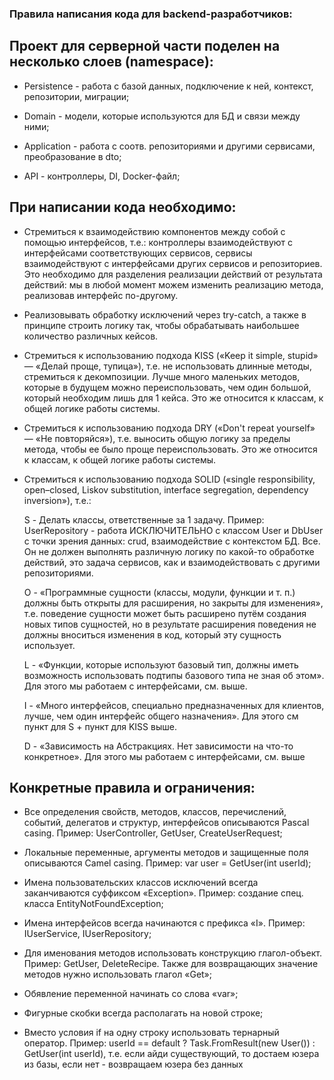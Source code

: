 ### Правила написания кода для backend-разработчиков:

## Проект для серверной части поделен на несколько слоев (namespace): 

 - Persistence - работа с базой данных, подключение к ней, контекст, репозитории, миграции; 

 - Domain - модели, которые используются для БД и связи между ними;

 - Application - работа с соотв. репозиториями и другими сервисами, преобразование в dto;

 - API - контроллеры, DI, Docker-файл;



## При написании кода необходимо: 

 - Стремиться к взаимодействию компонентов между собой с помощью интерфейсов, т.е.: контроллеры взаимодействуют с интерфейсами соответствующих сервисов, сервисы взаимодействуют с интерфейсами других сервисов и репозиториев. Это необходимо для разделения реализации действий от результата действий: мы в любой момент можем изменить реализацию метода, реализовав интерфейс по-другому.

 - Реализовывать обработку исключений через try-catch, а также в принципе строить логику так, чтобы обрабатывать наибольшее количество различных кейсов.

 - Стремиться к использованию подхода KISS («Keep it simple, stupid» — «Делай проще, тупица»), т.е. не использовать длинные методы, стремиться к декомпозиции. Лучше много маленьких методов, которые в будущем можно переиспользовать, чем один большой, который необходим лишь для 1 кейса. Это же относится к классам, к общей логике работы системы.

 - Стремиться к использованию подхода DRY («Don't repeat yourself» — «Не повторяйся»), т.е. выносить общую логику за пределы метода, чтобы ее было проще переиспользовать. Это же относится к классам, к общей логике работы системы.

 - Стремиться к использованию подхода SOLID («single responsibility, open–closed, Liskov substitution, interface segregation, dependency inversion»), т.е.:

   S - Делать классы, ответственные за 1 задачу. Пример: UserRepository - работа ИСКЛЮЧИТЕЛЬНО c классом User и DbUser с точки зрения данных: crud, взаимодействие с контекстом БД. Все. Он не должен выполнять различную логику по какой-то обработке действий, это задача сервисов, как и взаимодействовать с другими репозиториями.
   
   O - «Программные сущности (классы, модули, функции и т. п.) должны быть открыты для расширения, но закрыты для изменения», т.е. поведение сущности может быть расширено путём создания новых типов сущностей, но в результате расширения поведения не должны вноситься изменения в код, который эту сущность использует.
   
   L - «Функции, которые используют базовый тип, должны иметь возможность использовать подтипы базового типа не зная об этом». Для этого мы работаем с интерфейсами, см. выше.
   
   I - «Много интерфейсов, специально предназначенных для клиентов, лучше, чем один интерфейс общего назначения». Для этого см пункт для S + пункт для KISS выше.
   
   D - «Зависимость на Абстракциях. Нет зависимости на что-то конкретное». Для этого мы работаем с интерфейсами, см. выше



## Конкретные правила и ограничения:
 
 - Все определения свойств, методов, классов, перечислений, событий, делегатов и структур, интерфейсов описываются Pascal casing. Пример: UserController, GetUser, CreateUserRequest;

 - Локальные переменные, аргументы методов и защищенные поля описываются Camel casing. Пример: var user = GetUser(int userId);

 - Имена пользовательских классов исключений всегда заканчиваются суффиксом «Exception». Пример: создание спец. класса EntityNotFoundException;

 - Имена интерфейсов всегда начинаются с префикса «I». Пример: IUserService, IUserRepository;

 -  Для именования методов использовать конструкцию глагол-объект. Пример: GetUser, DeleteRecipe. Также для возвращающих значение методов нужно использовать глагол «Get»;

 - Обявление переменной начинать со слова «var»;

 - Фигурные скобки всегда располагать на новой строке;

 - Вместо условия if на одну строку использовать тернарный оператор. Пример: userId == default ? Task.FromResult(new User()) : GetUser(int userId), т.е. если айди существующий, то достаем юзера из базы, если нет - возвращаем юзера без данных
